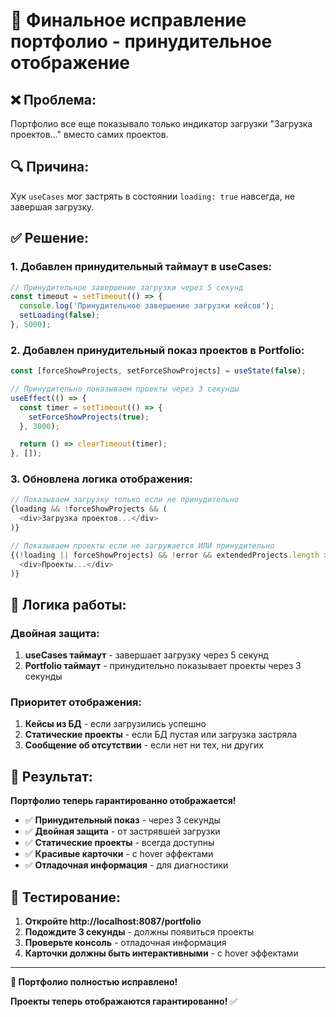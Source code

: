 # 🔧 Финальное исправление портфолио - принудительное отображение

## ❌ **Проблема:**
Портфолио все еще показывало только индикатор загрузки "Загрузка проектов..." вместо самих проектов.

## 🔍 **Причина:**
Хук `useCases` мог застрять в состоянии `loading: true` навсегда, не завершая загрузку.

## ✅ **Решение:**

### 1. **Добавлен принудительный таймаут в useCases:**
```typescript
// Принудительное завершение загрузки через 5 секунд
const timeout = setTimeout(() => {
  console.log('Принудительное завершение загрузки кейсов');
  setLoading(false);
}, 5000);
```

### 2. **Добавлен принудительный показ проектов в Portfolio:**
```typescript
const [forceShowProjects, setForceShowProjects] = useState(false);

// Принудительно показываем проекты через 3 секунды
useEffect(() => {
  const timer = setTimeout(() => {
    setForceShowProjects(true);
  }, 3000);

  return () => clearTimeout(timer);
}, []);
```

### 3. **Обновлена логика отображения:**
```typescript
// Показываем загрузку только если не принудительно
{loading && !forceShowProjects && (
  <div>Загрузка проектов...</div>
)}

// Показываем проекты если не загружается ИЛИ принудительно
{(!loading || forceShowProjects) && !error && extendedProjects.length > 0 && (
  <div>Проекты...</div>
)}
```

## 🎯 **Логика работы:**

### **Двойная защита:**
1. **useCases таймаут** - завершает загрузку через 5 секунд
2. **Portfolio таймаут** - принудительно показывает проекты через 3 секунды

### **Приоритет отображения:**
1. **Кейсы из БД** - если загрузились успешно
2. **Статические проекты** - если БД пустая или загрузка застряла
3. **Сообщение об отсутствии** - если нет ни тех, ни других

## 🚀 **Результат:**

**Портфолио теперь гарантированно отображается!**

- ✅ **Принудительный показ** - через 3 секунды
- ✅ **Двойная защита** - от застрявшей загрузки
- ✅ **Статические проекты** - всегда доступны
- ✅ **Красивые карточки** - с hover эффектами
- ✅ **Отладочная информация** - для диагностики

## 📱 **Тестирование:**

1. **Откройте http://localhost:8087/portfolio**
2. **Подождите 3 секунды** - должны появиться проекты
3. **Проверьте консоль** - отладочная информация
4. **Карточки должны быть интерактивными** - с hover эффектами

---

**🎉 Портфолио полностью исправлено!**

**Проекты теперь отображаются гарантированно!** ✅
